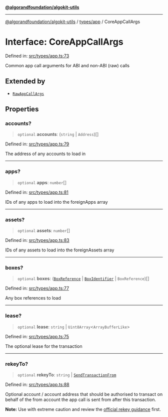 [**@algorandfoundation/algokit-utils**](../../../README.md)

***

[@algorandfoundation/algokit-utils](../../../README.md) / [types/app](../README.md) / CoreAppCallArgs

# Interface: CoreAppCallArgs

Defined in: [src/types/app.ts:73](https://github.com/algorandfoundation/algokit-utils-ts/blob/main/src/types/app.ts#L73)

Common app call arguments for ABI and non-ABI (raw) calls

## Extended by

- [`RawAppCallArgs`](RawAppCallArgs.md)

## Properties

### accounts?

> `optional` **accounts**: (`string` \| `Address`)[]

Defined in: [src/types/app.ts:79](https://github.com/algorandfoundation/algokit-utils-ts/blob/main/src/types/app.ts#L79)

The address of any accounts to load in

***

### apps?

> `optional` **apps**: `number`[]

Defined in: [src/types/app.ts:81](https://github.com/algorandfoundation/algokit-utils-ts/blob/main/src/types/app.ts#L81)

IDs of any apps to load into the foreignApps array

***

### assets?

> `optional` **assets**: `number`[]

Defined in: [src/types/app.ts:83](https://github.com/algorandfoundation/algokit-utils-ts/blob/main/src/types/app.ts#L83)

IDs of any assets to load into the foreignAssets array

***

### boxes?

> `optional` **boxes**: ([`BoxReference`](BoxReference.md) \| [`BoxIdentifier`](../type-aliases/BoxIdentifier.md) \| `BoxReference`)[]

Defined in: [src/types/app.ts:77](https://github.com/algorandfoundation/algokit-utils-ts/blob/main/src/types/app.ts#L77)

Any box references to load

***

### lease?

> `optional` **lease**: `string` \| `Uint8Array`\<`ArrayBufferLike`\>

Defined in: [src/types/app.ts:75](https://github.com/algorandfoundation/algokit-utils-ts/blob/main/src/types/app.ts#L75)

The optional lease for the transaction

***

### rekeyTo?

> `optional` **rekeyTo**: `string` \| [`SendTransactionFrom`](../../transaction/type-aliases/SendTransactionFrom.md)

Defined in: [src/types/app.ts:88](https://github.com/algorandfoundation/algokit-utils-ts/blob/main/src/types/app.ts#L88)

Optional account / account address that should be authorised to transact on behalf of the from account the app call is sent from after this transaction.

**Note:** Use with extreme caution and review the [official rekey guidance](https://dev.algorand.co/concepts/accounts/rekeying) first.
